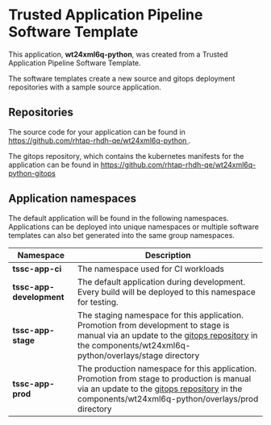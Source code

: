 # Trusted Application Pipeline Software Template

This application, **wt24xml6q-python**, was created from a Trusted Application Pipeline Software Template.

The software templates create a new source and gitops deployment repositories with a sample source application. 

## Repositories

The source code for your application can be found in [https://github.com/rhtap-rhdh-qe/wt24xml6q-python ](https://github.com/rhtap-rhdh-qe/wt24xml6q-python ).
 
The gitops repository, which contains the kubernetes manifests for the application can be found in 
[https://github.com/rhtap-rhdh-qe/wt24xml6q-python-gitops ](https://github.com/rhtap-rhdh-qe/wt24xml6q-python-gitops ) 

## Application namespaces 

The default application will be found in the following namespaces. Applications can be deployed into unique namespaces or multiple software templates can also bet generated into the same group namespaces.  

|  Namespace   |  Description   |  
| -------- | -------- |
| **tssc-app-ci** | The namespace used for CI workloads |
| **tssc-app-development** | The default application during development. Every build will be deployed to this namespace for testing. |
| **tssc-app-stage** | The staging namespace for this application. Promotion from development to stage is manual via an update to the [gitops repository](https://github.com/rhtap-rhdh-qe/wt24xml6q-python-gitops ) in the components/wt24xml6q-python/overlays/stage directory |
| **tssc-app-prod** | The production namespace for this application. Promotion from stage to production is manual via an update to the [gitops repository](https://github.com/rhtap-rhdh-qe/wt24xml6q-python-gitops ) in the components/wt24xml6q-python/overlays/prod directory |